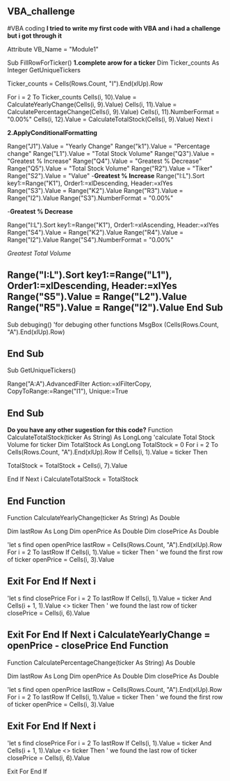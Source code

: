 ## VBA_challenge
#VBA coding
**I tried to write  my first code with VBA and i had a challenge but i got through it**

Attribute VB_Name = "Module1"

Sub FillRowForTicker()
**1.complete arow for a ticker**
  Dim Ticker_counts As Integer
  GetUniqueTickers

Ticker_counts = Cells(Rows.Count, "I").End(xlUp).Row


For i = 2 To Ticker_counts
Cells(i, 10).Value = CalculateYearlyChange(Cells(i, 9).Value)
Cells(i, 11).Value = CalculatePercentageChange(Cells(i, 9).Value)
Cells(i, 11).NumberFormat = "0.00%"
Cells(i, 12).Value = CalculateTotalStock(Cells(i, 9).Value)
Next i

**2.ApplyConditionalFormatting**

 Range("J1").Value = "Yearly Change"
 Range("k1").Value = "Percentage change"
 Range("L1").Value = "Total Stock Volume"
 Range("Q3").Value = "Greatest % Increase"
 Range("Q4").Value = "Greatest % Decrease"
 Range("Q5").Value = "Total Stock Volume"
 Range("R2").Value = "Tiker"
 Range("S2").Value = "Value"
-**Greatest % Increase**
  Range("I:L").Sort key1:=Range("K1"), Order1:=xlDescending, Header:=xlYes
  Range("S3").Value = Range("K2").Value
  Range("R3").Value = Range("I2").Value
  Range("S3").NumberFormat = "0.00%"

-**Greatest % Decrease**

Range("I:L").Sort key1:=Range("K1"), Order1:=xlAscending, Header:=xlYes
Range("S4").Value = Range("K2").Value
Range("R4").Value = Range("I2").Value
Range("S4").NumberFormat = "0.00%"

*Greatest Total Volume*

Range("I:L").Sort key1:=Range("L1"), Order1:=xlDescending, Header:=xlYes
Range("S5").Value = Range("L2").Value
Range("R5").Value = Range("I2").Value
End Sub
--------------------------------------------------------------------------------
Sub debuging()
'for debuging other functions
 MsgBox (Cells(Rows.Count, "A").End(xlUp).Row)


End Sub
------------------------------------------------------------------------
Sub GetUniqueTickers()

Range("A:A").AdvancedFilter Action:=xlFilterCopy, CopyToRange:=Range("I1"), Unique:=True

End Sub
-----------------------------------------------------------------------------
**Do you have any other sugestion for this code?**
Function CalculateTotalStock(ticker As String) As LongLong
'calculate Total Stock Volume for ticker
Dim TotalStock As LongLong
TotalStock = 0
For i = 2 To Cells(Rows.Count, "A").End(xlUp).Row
If Cells(i, 1).Value = ticker Then

TotalStock = TotalStock + Cells(i, 7).Value

End If
Next i
CalculateTotalStock = TotalStock

End Function
--------------------------------------------------------------------------------

Function CalculateYearlyChange(ticker As String) As Double

Dim lastRow As Long
Dim openPrice As Double
Dim closePrice As Double

'let s find open openPrice
lastRow = Cells(Rows.Count, "A").End(xlUp).Row
For i = 2 To lastRow
If Cells(i, 1).Value = ticker Then
' we found the first row of ticker
openPrice = Cells(i, 3).Value

Exit For
End If
Next i
---------------------------------------------------------------------------------------
'let s find closePrice
For i = 2 To lastRow
If Cells(i, 1).Value = ticker And Cells(i + 1, 1).Value <> ticker Then
' we found the last row of ticker
closePrice = Cells(i, 6).Value

Exit For
End If
Next i
CalculateYearlyChange = openPrice - closePrice
End Function
------------------------------------------------------------------------------------------


Function CalculatePercentageChange(ticker As String) As Double

Dim lastRow As Long
Dim openPrice As Double
Dim closePrice As Double

'let s find open openPrice
lastRow = Cells(Rows.Count, "A").End(xlUp).Row
For i = 2 To lastRow
If Cells(i, 1).Value = ticker Then
' we found the first row of ticker
openPrice = Cells(i, 3).Value

Exit For
End If
Next i
---------------------------------------------------------------------------------------
'let s find closePrice
For i = 2 To lastRow
If Cells(i, 1).Value = ticker And Cells(i + 1, 1).Value <> ticker Then
' we found the last row of ticker
closePrice = Cells(i, 6).Value

Exit For
End If
